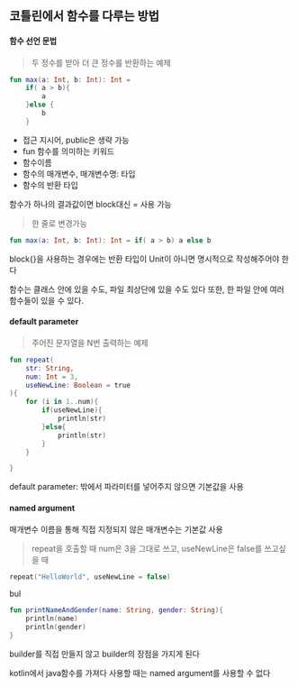 ## 코틀린에서 함수를 다루는 방법

#### 함수 선언 문법

> 두 정수를 받아 더 큰 정수를 반환하는 예제

``` kotlin
fun max(a: Int, b: Int): Int =
    if( a > b){
        a
    }else {
        b
    }
```

- 접근 지시어, public은 생략 가능
- fun 함수를 의미하는 키워드
- 함수이름
- 함수의 매개변수, 매개변수명: 타입
- 함수의 반환 타입

함수가 하나의 결과값이면 block대신 = 사용 가능

> 한 줄로 변경가능

```kotlin
fun max(a: Int, b: Int): Int = if( a > b) a else b
```

block{}을 사용하는 경우에는 반환 타입이 Unit이 아니면 명시적으로 작성해주어야 한다

함수는 클래스 안에 있을 수도, 파일 최상단에 있을 수도 있다
    또한, 한 파일 안에 여러 함수들이 있을 수 있다.

#### default parameter
    
> 주어진 문자열을 N번 출력하는 예제


```kotlin
fun repeat(
    str: String,
    num: Int = 3,
    useNewLine: Boolean = true
){
    for (i in 1..num){
        if(useNewLine){
            println(str)
        }else{
            println(str)
        }
    }

}
```
default parameter: 밖에서 파라미터를 넣어주지 않으면 기본값을 사용


 #### named argument

매개변수 이름을 통해 직접 지정되지 않은 매개변수는 기본값 사용


>repeat을 호출할 때 num은 3을 그대로 쓰고, useNewLine은 false를 쓰고싶을 때

```kotlin
repeat("HelloWorld", useNewLine = false)
```

bul
```kotlin
fun printNameAndGender(name: String, gender: String){
    println(name)
    println(gender)
}
```

builder를 직접 만들지 않고 builder의 장점을 가지게 된다

kotlin에서 java함수를 가져다 사용할 때는 named argument를 사용할 수 없다
